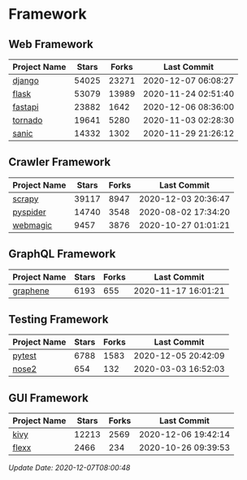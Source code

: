 # Framework

## Web Framework
| Project Name | Stars | Forks | Last Commit |
| ------------ | ----- | ----- | ----------- |
| [django](https://github.com/django/django) | 54025 | 23271 | 2020-12-07 06:08:27 |
| [flask](https://github.com/pallets/flask) | 53079 | 13989 | 2020-11-24 02:51:40 |
| [fastapi](https://github.com/tiangolo/fastapi) | 23882 | 1642 | 2020-12-06 08:36:00 |
| [tornado](https://github.com/tornadoweb/tornado) | 19641 | 5280 | 2020-11-03 02:28:30 |
| [sanic](https://github.com/huge-success/sanic) | 14332 | 1302 | 2020-11-29 21:26:12 |

## Crawler Framework
| Project Name | Stars | Forks | Last Commit |
| ------------ | ----- | ----- | ----------- |
| [scrapy](https://github.com/scrapy/scrapy) | 39117 | 8947 | 2020-12-03 20:36:47 |
| [pyspider](https://github.com/binux/pyspider) | 14740 | 3548 | 2020-08-02 17:34:20 |
| [webmagic](https://github.com/code4craft/webmagic) | 9457 | 3876 | 2020-10-27 01:01:21 |

## GraphQL Framework
| Project Name | Stars | Forks | Last Commit |
| ------------ | ----- | ----- | ----------- |
| [graphene](https://github.com/graphql-python/graphene) | 6193 | 655 | 2020-11-17 16:01:21 |

## Testing Framework
| Project Name | Stars | Forks | Last Commit |
| ------------ | ----- | ----- | ----------- |
| [pytest](https://github.com/pytest-dev/pytest) | 6788 | 1583 | 2020-12-05 20:42:09 |
| [nose2](https://github.com/nose-devs/nose2) | 654 | 132 | 2020-03-03 16:52:03 |

## GUI Framework
| Project Name | Stars | Forks | Last Commit |
| ------------ | ----- | ----- | ----------- |
| [kivy](https://github.com/kivy/kivy) | 12213 | 2569 | 2020-12-06 19:42:14 |
| [flexx](https://github.com/flexxui/flexx) | 2466 | 234 | 2020-10-26 09:39:53 |

*Update Date: 2020-12-07T08:00:48*